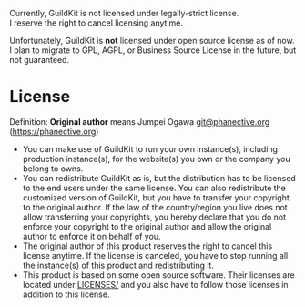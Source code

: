 Currently, GuildKit is not licensed under legally-strict license.  
I reserve the right to cancel licensing anytime.

Unfortunately, GuildKit is **not** licensed under open source license as of now.  
I plan to migrate to GPL, AGPL, or Business Source License in the future, but not guaranteed.

# License

Definition: **Original author** means Jumpei Ogawa <git@phanective.org> (https://phanective.org)

- You can make use of GuildKit to run your own instance(s), including production instance(s), for the website(s) you own or the company you belong to owns.
- You can redistribute GuildKit as is, but the distribution has to be licensed to the end users under the same license. You can also redistribute the customized version of GuildKit, but you have to transfer your copyright to the original author. If the law of the country/region you live does not allow transferring your copyrights, you hereby declare that you do not enforce your copyright to the original author and allow the original author to enforce it on behalf of you.
- The original author of this product reserves the right to cancel this license anytime. If the license is canceled, you have to stop running all the instance(s) of this product and redistributing it.
- This product is based on some open source software. Their licenses are located under [LICENSES/](./LICENSES) and you also have to follow those licenses in addition to this license.
